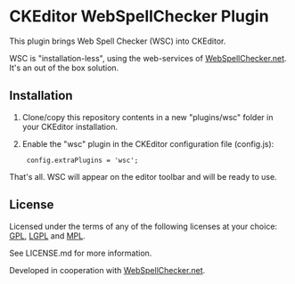 CKEditor WebSpellChecker Plugin
===============================

This plugin brings Web Spell Checker (WSC) into CKEditor.

WSC is "installation-less", using the web-services of [WebSpellChecker.net](www.webspellchecker.net/). It's an out of the box solution.

Installation
------------

1. Clone/copy this repository contents in a new "plugins/wsc" folder in your CKEditor installation.
2. Enable the "wsc" plugin in the CKEditor configuration file (config.js):

        config.extraPlugins = 'wsc';

That's all. WSC will appear on the editor toolbar and will be ready to use.

License
-------

Licensed under the terms of any of the following licenses at your choice: [GPL](www.gnu.org/licenses/gpl.html), [LGPL](www.gnu.org/licenses/lgpl.html) and [MPL](www.mozilla.org/MPL/MPL-1.1.html).

See LICENSE.md for more information.

Developed in cooperation with [WebSpellChecker.net](www.webspellchecker.net/).
